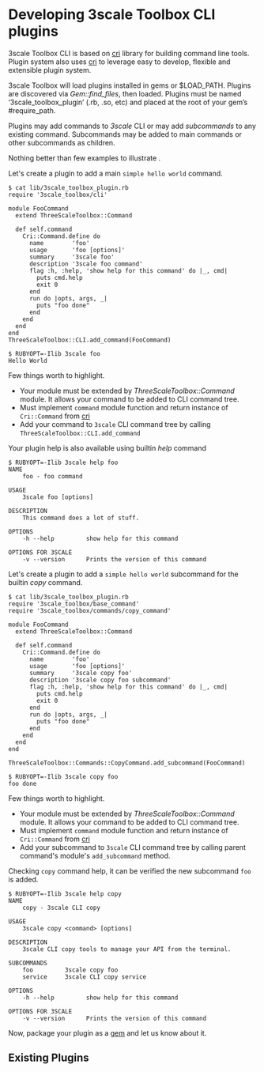 # Developing 3scale Toolbox CLI plugins

3scale Toolbox CLI is based on [cri](https://github.com/ddfreyne/cri) library for building command line tools.
Plugin system also uses [cri](https://github.com/ddfreyne/cri) to leverage easy to develop, flexible and extensible plugin system.

3scale Toolbox will load plugins installed in gems or $LOAD_PATH. Plugins are discovered via *Gem::find_files*, then loaded.
Plugins must be named ‘3scale_toolbox_plugin’ (.rb, .so, etc) and placed at the root of your gem’s #require_path.

Plugins may add commands to *3scale* CLI or may add *subcommands* to any existing command.
Subcommands may be added to main commands or other subcommands as children.

Nothing better than few examples to illustrate .

Let's create a plugin to add a main `simple hello world` command.

```
$ cat lib/3scale_toolbox_plugin.rb
require '3scale_toolbox/cli'

module FooCommand
  extend ThreeScaleToolbox::Command

  def self.command
    Cri::Command.define do
      name        'foo'
      usage       'foo [options]'
      summary     '3scale foo'
      description '3scale foo command'
      flag :h, :help, 'show help for this command' do |_, cmd|
        puts cmd.help
        exit 0
      end
      run do |opts, args, _|
        puts "foo done"
      end
    end
  end
end
ThreeScaleToolbox::CLI.add_command(FooCommand)

$ RUBYOPT=-Ilib 3scale foo
Hello World
```
Few things worth to highlight.
- Your module must be extended by *ThreeScaleToolbox::Command* module. It allows your command to be added to CLI command tree.
- Must implement `command` module function and return instance of `Cri::Command` from [cri](https://github.com/ddfreyne/cri)
- Add your command to `3scale` CLI command tree by calling `ThreeScaleToolbox::CLI.add_command`

Your plugin help is also available using builtin *help* command

```
$ RUBYOPT=-Ilib 3scale help foo
NAME
    foo - foo command

USAGE
    3scale foo [options]

DESCRIPTION
    This command does a lot of stuff.

OPTIONS
    -h --help         show help for this command

OPTIONS FOR 3SCALE
    -v --version      Prints the version of this command
```

Let's create a plugin to add a `simple hello world` subcommand for the builtin *copy* command.

```
$ cat lib/3scale_toolbox_plugin.rb
require '3scale_toolbox/base_command'
require '3scale_toolbox/commands/copy_command'

module FooCommand
  extend ThreeScaleToolbox::Command

  def self.command
    Cri::Command.define do
      name        'foo'
      usage       'foo [options]'
      summary     '3scale copy foo'
      description '3scale copy foo subcommand'
      flag :h, :help, 'show help for this command' do |_, cmd|
        puts cmd.help
        exit 0
      end
      run do |opts, args, _|
        puts "foo done"
      end
    end
  end
end

ThreeScaleToolbox::Commands::CopyCommand.add_subcommand(FooCommand)

$ RUBYOPT=-Ilib 3scale copy foo
foo done
```

Few things worth to highlight.
- Your module must be extended by *ThreeScaleToolbox::Command* module. It allows your command to be added to CLI command tree.
- Must implement `command` module function and return instance of `Cri::Command` from [cri](https://github.com/ddfreyne/cri)
- Add your subcommand to `3scale` CLI command tree by calling parent command's module's `add_subcommand` method.

Checking `copy` command help, it can be verified the new subcommand `foo` is added.

```
$ RUBYOPT=-Ilib 3scale help copy
NAME
    copy - 3scale CLI copy

USAGE
    3scale copy <command> [options]

DESCRIPTION
    3scale CLI copy tools to manage your API from the terminal.

SUBCOMMANDS
    foo         3scale copy foo
    service     3scale CLI copy service

OPTIONS
    -h --help         show help for this command

OPTIONS FOR 3SCALE
    -v --version      Prints the version of this command
```

Now, package your plugin as a [gem](https://guides.rubygems.org/make-your-own-gem/) and let us know about it.

## Existing Plugins
